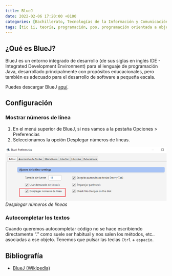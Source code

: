 ```yaml
---
title: BlueJ
date: 2022-02-06 17:20:00 +0100
categories: [Bachillerato, Tecnologías de la Información y Comunicación II]
tags: [tic ii, teoría, programación, poo, programación orientada a objetos, bluej, java]
---
```


## ¿Qué es BlueJ?

BlueJ es un entorno integrado de desarrollo (de sus siglas en inglés IDE - Integrated Development Environment) para el lenguaje de programación Java, desarrollado principalmente con propósitos educacionales, pero también es adecuado para el desarrollo de software a pequeña escala.

Puedes descargar BlueJ [aquí](https://www.bluej.org/).

## Configuración

### Mostrar números de línea

1. En el menú superior de BlueJ, si nos vamos a la pestaña Opciones > Preferencias
1. Seleccionamos la opción Desplegar números de líneas.

![img-description](/assets/img/bluej/numerosDeLinea.png)
_Desplegar números de líneas_

### Autocompletar los textos

Cuando queremos autocompletar código no se hace escribiendo directamente “.” como suele ser habitual y nos salen los métodos, etc.. asociadas a ese objeto. Tenemos que pulsar las teclas `Ctrl` + `espacio`.

## Bibliografía

- [BlueJ (Wikipedia)](https://es.wikipedia.org/wiki/BlueJ)
